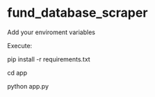 # fund_database_scraper

Add your enviroment variables

Execute:

pip install -r requirements.txt

cd app

python app.py

